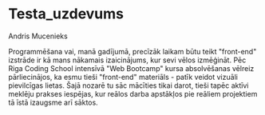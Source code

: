 # Testa_uzdevums

Andris Mucenieks

Programmēšana vai, manā gadījumā, precīzāk laikam būtu teikt "front-end" izstrāde ir kā mans nākamais izaicinājums, kur sevi vēlos izmēģināt. Pēc Riga Coding School intensīvā 
"Web Bootcamp" kursa absolvēšanas vēlreiz pārliecinājos, ka esmu tieši "front-end" materiāls - patīk veidot vizuāli pievilcīgas lietas. Šajā nozarē tu sāc mācīties tikai
darot, tieši tapēc aktīvi meklēju prakses iespējas, kur reālos darba apstākļos pie reāliem projektiem tā īstā izaugsme arī sāktos.
